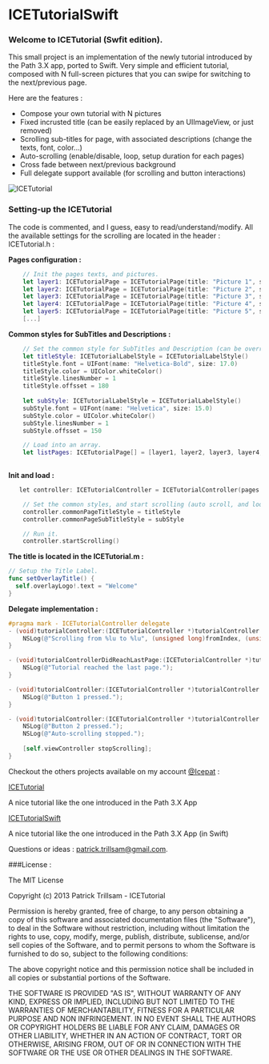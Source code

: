 ICETutorialSwift
================

### Welcome to ICETutorial (Swfit edition).
This small project is an implementation of the newly tutorial introduced by the Path 3.X app, ported to Swift.
Very simple and efficient tutorial, composed with N full-screen pictures that you can swipe for switching to the next/previous page.

Here are the features :
* Compose your own tutorial with N pictures
* Fixed incrusted title (can be easily replaced by an UIImageView, or just removed)
* Scrolling sub-titles for page, with associated descriptions (change the texts, font, color...)
* Auto-scrolling (enable/disable, loop, setup duration for each pages)
* Cross fade between next/previous background
* Full delegate support available (for scrolling and button interactions)

![ICETutorial](https://github.com/icepat/ICETutorial/blob/master/screen_shot.jpg?raw=true)

### Setting-up the ICETutorial
The code is commented, and I guess, easy to read/understand/modify.
All the available settings for the scrolling are located in the header : ICETutorial.h :

**Pages configuration :**
```swift
    // Init the pages texts, and pictures.
    let layer1: ICETutorialPage = ICETutorialPage(title: "Picture 1", subTitle: "Champs-Elysées by night", pictureName: "tutorial_background_00@2x.jpg", duration: 3.0)
    let layer2: ICETutorialPage = ICETutorialPage(title: "Picture 2", subTitle: "The Eiffel Tower with\n cloudy weather", pictureName: "tutorial_background_01@2x.jpg", duration: 3.0)
    let layer3: ICETutorialPage = ICETutorialPage(title: "Picture 3", subTitle: "An other famous street of Paris", pictureName: "tutorial_background_02@2x.jpg", duration: 3.0)
    let layer4: ICETutorialPage = ICETutorialPage(title: "Picture 4", subTitle: "The Eiffel Tower with a better weather", pictureName: "tutorial_background_03@2x.jpg", duration: 3.0)
    let layer5: ICETutorialPage = ICETutorialPage(title: "Picture 5", subTitle: "The Louvre's Museum Pyramide", pictureName: "tutorial_background_04@2x.jpg", duration: 3.0)
    [...] 
```

**Common styles for SubTitles and Descriptions :**
```swift
    // Set the common style for SubTitles and Description (can be overrided on each page).
    let titleStyle: ICETutorialLabelStyle = ICETutorialLabelStyle()
    titleStyle.font = UIFont(name: "Helvetica-Bold", size: 17.0)
    titleStyle.color = UIColor.whiteColor()
    titleStyle.linesNumber = 1
    titleStyle.offsset = 180
        
    let subStyle: ICETutorialLabelStyle = ICETutorialLabelStyle()
    subStyle.font = UIFont(name: "Helvetica", size: 15.0)
    subStyle.color = UIColor.whiteColor()
    subStyle.linesNumber = 1
    subStyle.offsset = 150

    // Load into an array.
    let listPages: ICETutorialPage[] = [layer1, layer2, layer3, layer4, layer5]
  
```

**Init and load :**
```objective-c
   let controller: ICETutorialController = ICETutorialController(pages: listPages)

    // Set the common styles, and start scrolling (auto scroll, and looping enabled by default)
    controller.commonPageTitleStyle = titleStyle
    controller.commonPageSubTitleStyle = subStyle

    // Run it.
    controller.startScrolling()
```

**The title is located in the ICETutorial.m :**
```swift
// Setup the Title Label.
func setOverlayTitle() {
  self.overlayLogo!.text = "Welcome"
}
```

**Delegate implementation :**
```objective-c
#pragma mark - ICETutorialController delegate
- (void)tutorialController:(ICETutorialController *)tutorialController scrollingFromPageIndex:(NSUInteger)fromIndex toPageIndex:(NSUInteger)toIndex {
    NSLog(@"Scrolling from %lu to %lu", (unsigned long)fromIndex, (unsigned long)toIndex);
}

- (void)tutorialControllerDidReachLastPage:(ICETutorialController *)tutorialController {
    NSLog(@"Tutorial reached the last page.");
}

- (void)tutorialController:(ICETutorialController *)tutorialController didClickOnLeftButton:(UIButton *)sender {
    NSLog(@"Button 1 pressed.");
}

- (void)tutorialController:(ICETutorialController *)tutorialController didClickOnRightButton:(UIButton *)sender {
    NSLog(@"Button 2 pressed.");
    NSLog(@"Auto-scrolling stopped.");
    
    [self.viewController stopScrolling];
}
```

Checkout the others projects available on my account [@Icepat](https://github.com/icepat/) :

[ICETutorial](https://github.com/icepat/ICETutorial)

A nice tutorial like the one introduced in the Path 3.X App

[ICETutorialSwift](https://github.com/icepat/ICETutorialSwift)

A nice tutorial like the one introduced in the Path 3.X App (in Swift) 


Questions or ideas : patrick.trillsam@gmail.com.


###License :

The MIT License

Copyright (c) 2013 Patrick Trillsam - ICETutorial

Permission is hereby granted, free of charge, to any person obtaining a copy of this software and associated documentation files (the "Software"), to deal in the Software without restriction, including without limitation the rights to use, copy, modify, merge, publish, distribute, sublicense, and/or sell copies of the Software, and to permit persons to whom the Software is furnished to do so, subject to the following conditions:

The above copyright notice and this permission notice shall be included in all copies or substantial portions of the Software.

THE SOFTWARE IS PROVIDED "AS IS", WITHOUT WARRANTY OF ANY KIND, EXPRESS OR IMPLIED, INCLUDING BUT NOT LIMITED TO THE WARRANTIES OF MERCHANTABILITY, FITNESS FOR A PARTICULAR PURPOSE AND NON INFRINGEMENT. IN NO EVENT SHALL THE AUTHORS OR COPYRIGHT HOLDERS BE LIABLE FOR ANY CLAIM, DAMAGES OR OTHER LIABILITY, WHETHER IN AN ACTION OF CONTRACT, TORT OR OTHERWISE, ARISING FROM, OUT OF OR IN CONNECTION WITH THE SOFTWARE OR THE USE OR OTHER DEALINGS IN THE SOFTWARE.
